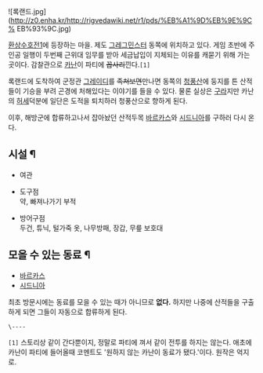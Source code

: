 ![록랜드.jpg](http://z0.enha.kr/http://rigvedawiki.net/r1/pds/%EB%A1%9D%EB%9E%9C%
EB%93%9C.jpg)

[환상수호전1](%ED%99%98%EC%83%81%EC%88%98%ED%98%B8%EC%A0%841.md)에 등장하는 마을. 제도
[그레그민스터](%EA%B7%B8%EB%A0%88%EA%B7%B8%EB%AF%BC%EC%8A%A4%ED%84%B0.md) 동쪽에
위치하고 있다. 게임 초반에 주인공 일행이 두번째 근위대 임무를 받아 세금납입이 지체되는 이유를 캐묻기 위해 가는 곳이다. 감찰관으로
[카난](%EC%B9%B4%EB%82%9C.md)이 파티에 <del>꼽사리</del>낀다.`[1]`

록랜드에 도착하여 군정관 [그레이디](%EA%B7%B8%EB%A0%88%EC%9D%B4%EB%94%94.md)를
<del>족쳐보면</del>만나면 동쪽의 [청풍산](%EC%B2%AD%ED%92%8D%EC%82%B0.md)에 둥지를 튼 산적들이
기승을 부려 곤경에 처해있다는 이야기를 들을 수 있다. 물론 실상은 [구라](%EA%B5%AC%EB%9D%BC.md)지만 카난의
[허세](%ED%97%88%EC%84%B8.md)덕분에 일단은 도적을 퇴치하러 청풍산으로 향하게 된다.

이후, 해방군에 합류하고나서 잡아놨던 산적두목 [바르카스](%EB%B0%94%EB%A5%B4%EC%B9%B4%EC%8A%A4.md)와
[시드니아](%EC%8B%9C%EB%93%9C%EB%8B%88%EC%95%84.md)를 구하러 다시 온다.

## 시설 ¶

  * 여관   

  * 도구점  
약, 빠져나가기 부적

  * 방어구점  
두건, 튜닉, 털가죽 옷, 나무방패, 장갑, 무릎 보호대  

## 모을 수 있는 동료 ¶

  * [바르카스](%EB%B0%94%EB%A5%B4%EC%B9%B4%EC%8A%A4.md)
  * [시드니아](%EC%8B%9C%EB%93%9C%EB%8B%88%EC%95%84.md)  

최초 방문시에는 동료를 모을 수 있는 때가 아니므로 **없다.** 하지만 나중에 산적들을 구출하게 되면 그들이 자동으로 합류하게 된다.

  

`\----`

`[1]` 스토리상 같이 간다뿐이지, 정말로 파티에 껴서 같이 전투를 하지는 않는다. 애초에 카난이 파티에 들어올때 코멘트도 '원하지 않는
카난이 동료가 됐다.'이다. 원작은 억지로.

